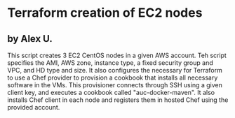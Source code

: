 # Terraform creation of EC2 nodes
## by Alex U.

This script creates 3 EC2 CentOS nodes in a given AWS account. Teh script specifies the AMI, AWS zone, instance type, a fixed security group and VPC, and HD type and size. It also configures the necessary for Terraform to use a Chef provider to provision a cookbook that installs all necessary software in the VMs. This provisioner connects through SSH using a given client key, and executes a cookbook called "auc-docker-maven". It also installs Chef client in each node and registers them in hosted Chef using the provided account.